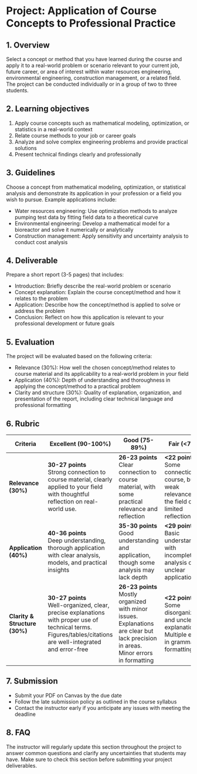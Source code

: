 # Project: Application of Course Concepts to Professional Practice

## 1. Overview
Select a concept or method that you have learned during the course and apply it to a real-world problem or scenario relevant to your current job, future career, or area of interest within water resources engineering, environmental engineering, construction management, or a related field. The project can be conducted individually or in a group of two to three students. 

## 2. Learning objectives
1. Apply course concepts such as mathematical modeling, optimization, or statistics in a real-world context
2. Relate course methods to your job or career goals
3. Analyze and solve complex engineering problems and provide practical solutions
4. Present technical findings clearly and professionally

## 3. Guidelines
Choose a concept from mathematical modeling, optimization, or statistical analysis and demonstrate its application in your profession or a field you wish to pursue. Example applications include:
- Water resources engineering: Use optimization methods to analyze pumping test data by fitting field data to a theoretical curve
- Environmental engineering: Develop a mathematical model for a bioreactor and solve it numerically or analytically
- Construction management: Apply sensitivity and uncertainty analysis to conduct cost analysis

## 4. Deliverable
Prepare a short report (3-5 pages) that includes:
- Introduction: Briefly describe the real-world problem or scenario
- Concept explanation: Explain the course concept/method and how it relates to the problem
- Application: Describe how the concept/method is applied to solve or address the problem
- Conclusion: Reflect on how this application is relevant to your professional development or future goals

## 5. Evaluation
The project will be evaluated based on the following criteria:
- Relevance (30%): How well the chosen concept/method relates to course material and its applicability to a real-world problem in your field
- Application (40%): Depth of understanding and thoroughness in applying the concept/method to a practical problem
- Clarity and structure (30%): Quality of explanation, organization, and presentation of the report, including clear technical language and professional formatting

## 6. Rubric

| **Criteria**             | **Excellent (90-100%)**                                  | **Good (75-89%)**                                    | **Fair (<74%)**                                    |
|--------------------------|---------------------------------------------------------|------------------------------------------------------|------------------------------------------------------|
| **Relevance (30%)**       | **30-27 points** <br> Strong connection to course material, clearly applied to your field with thoughtful reflection on real-world use. | **26-23 points** <br> Clear connection to course material, with some practical relevance and reflection | **<22 points** <br> Some connection to course, but weak relevance to the field or limited reflection | 
| **Application (40%)**     | **40-36 points** <br> Deep understanding, thorough application with clear analysis, models, and practical insights | **35-30 points** <br> Good understanding and application, though some analysis may lack depth | **<29 points** <br> Basic understanding with incomplete analysis or unclear application | 
| **Clarity & Structure (30%)** | **30-27 points** <br> Well-organized, clear, precise explanations with proper use of technical terms. Figures/tables/citations are well-integrated and error-free | **26-23 points** <br> Mostly organized with minor issues. Explanations are clear but lack precision in areas. Minor errors in formatting | **<22 points** <br> Some disorganization and unclear explanations. Multiple errors in grammar or formatting | 

## 7. Submission
- Submit your PDF on Canvas by the due date
- Follow the late submission policy as outlined in the course syllabus
- Contact the instructor early if you anticipate any issues with meeting the deadline

## 8. FAQ 
The instructor will regularly update this section throughout the project to answer common questions and clarify any uncertainties that students may have. Make sure to check this section before submitting your project deliverables.
